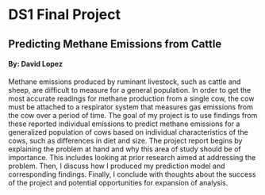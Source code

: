 # DS1 Final Project

## Predicting Methane Emissions from Cattle

#### By: David Lopez

Methane emissions produced by ruminant livestock, such as cattle and sheep, are difficult to measure for a general population. In order to get the most accurate readings for methane production from a single cow, the cow must be attached to a respirator system that measures gas emissions from the cow over a period of time. The goal of my project is to use findings from these reported individual emissions to predict methane emissions for a generalized population of cows based on individual characteristics of the cows, such as differences in diet and size. The project report begins by explaining the problem at hand and why this area of study should be of importance. This includes looking at prior research aimed at addressing the problem. Then, I discuss how I produced my prediction model and corresponding findings. Finally, I conclude with thoughts about the success of the project and potential opportunities for expansion of analysis.